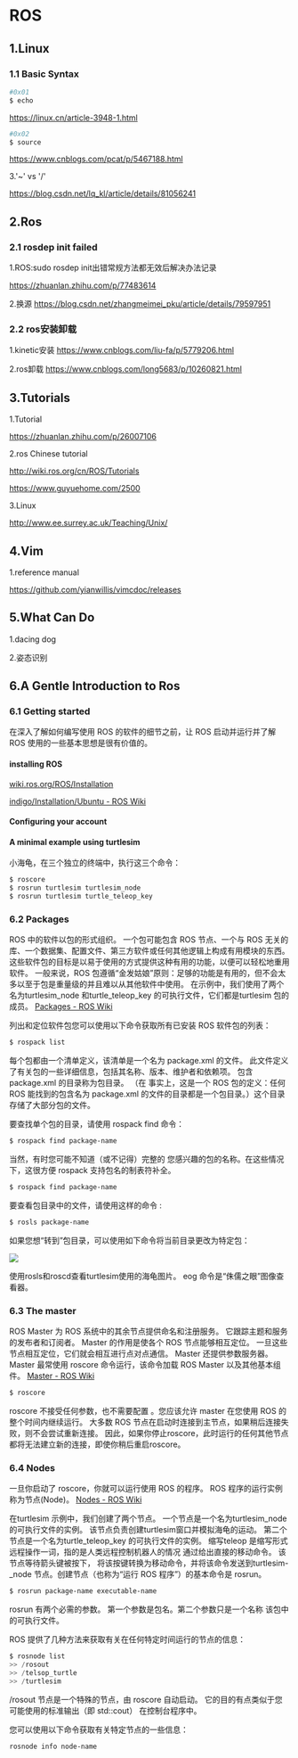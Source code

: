 # ROS

## 1.Linux

### 1.1 Basic Syntax

```bash
#0x01 
$ echo
```

https://linux.cn/article-3948-1.html

```bash
#0x02
$ source
```

 https://www.cnblogs.com/pcat/p/5467188.html

3.'~' vs '/'

https://blog.csdn.net/lq_kl/article/details/81056241



## 2.Ros

### 2.1 rosdep init failed

1.ROS:sudo rosdep init出错常规方法都无效后解决办法记录

https://zhuanlan.zhihu.com/p/77483614

2.换源 https://blog.csdn.net/zhangmeimei_pku/article/details/79597951

### 2.2 ros安装卸载

1.kinetic安装 https://www.cnblogs.com/liu-fa/p/5779206.html

2.ros卸载 https://www.cnblogs.com/long5683/p/10260821.html



## 3.Tutorials

1.Tutorial

https://zhuanlan.zhihu.com/p/26007106

2.ros Chinese tutorial 

http://wiki.ros.org/cn/ROS/Tutorials

https://www.guyuehome.com/2500

3.Linux

http://www.ee.surrey.ac.uk/Teaching/Unix/



## 4.Vim

1.reference manual 

https://github.com/yianwillis/vimcdoc/releases



## 5.What Can Do

1.dacing dog

2.姿态识别

## 6.A Gentle Introduction to Ros

### 6.1 Getting started

在深入了解如何编写使用 ROS 的软件的细节之前，让 ROS 启动并运行并了解 ROS 使用的一些基本思想是很有价值的。

#### installing ROS

[wiki.ros.org/ROS/Installation](http://wiki.ros.org/ROS/Installation)

[indigo/Installation/Ubuntu - ROS Wiki](http://wiki.ros.org/indigo/Installation/Ubuntu)

#### Configuring your account

#### A minimal example using turtlesim

小海龟，在三个独立的终端中，执行这三个命令： 

```powershell
$ roscore
$ rosrun turtlesim turtlesim_node
$ rosrun turtlesim turtle_teleop_key
```

### 6.2 Packages

ROS 中的软件以包的形式组织。 一个包可能包含 ROS 节点、一个与 ROS 无关的库、一个数据集、配置文件、第三方软件或任何其他逻辑上构成有用模块的东西。 这些软件包的目标是以易于使用的方式提供这种有用的功能，以便可以轻松地重用软件。 一般来说，ROS 包遵循“金发姑娘”原则：足够的功能是有用的，但不会太多以至于包是重量级的并且难以从其他软件中使用。 在示例中，我们使用了两个名为turtlesim_node 和turtle_teleop_key 的可执行文件，它们都是turtlesim 包的成员。 [Packages - ROS Wiki](http://wiki.ros.org/Packages)

列出和定位软件包您可以使用以下命令获取所有已安装 ROS 软件包的列表： 

```powershell
$ rospack list
```

每个包都由一个清单定义，该清单是一个名为 package.xml 的文件。 此文件定义了有关包的一些详细信息，包括其名称、版本、维护者和依赖项。 包含 package.xml 的目录称为包目录。 （在 事实上，这是一个 ROS 包的定义：任何 ROS 能找到的包含名为 package.xml 的文件的目录都是一个包目录。）这个目录存储了大部分包的文件。

要查找单个包的目录，请使用 rospack find 命令： 

```powershell
$ rospack find package-name
```

当然，有时您可能不知道（或不记得）完整的 您感兴趣的包的名称。在这些情况下，这很方便 rospack 支持包名的制表符补全。 

```powershell
$ rospack find package-name
```

要查看包目录中的文件，请使用这样的命令 :

```powershell
$ rosls package-name 
```

如果您想“转到”包目录，可以使用如下命令将当前目录更改为特定包： 

<img src="img.img">

使用rosls和roscd查看turtlesim使用的海龟图片。 eog 命令是“侏儒之眼”图像查看器。 



### 6.3 The master

ROS Master 为 ROS 系统中的其余节点提供命名和注册服务。 它跟踪主题和服务的发布者和订阅者。 Master 的作用是使各个 ROS 节点能够相互定位。 一旦这些节点相互定位，它们就会相互进行点对点通信。 Master 还提供参数服务器。 Master 最常使用 roscore 命令运行，该命令加载 ROS Master 以及其他基本组件。 [Master - ROS Wiki](http://wiki.ros.org/Master)

```powershell
$ roscore
```

roscore 不接受任何参数，也不需要配置 。您应该允许 master 在您使用 ROS 的整个时间内继续运行。 大多数 ROS 节点在启动时连接到主节点，如果稍后连接失败，则不会尝试重新连接。 因此，如果你停止roscore，此时运行的任何其他节点都将无法建立新的连接，即使你稍后重启roscore。 

### 6.4 Nodes

一旦你启动了 roscore，你就可以运行使用 ROS 的程序。 ROS 程序的运行实例称为节点(Node)。 [Nodes - ROS Wiki](http://wiki.ros.org/Nodes)

在turtlesim 示例中，我们创建了两个节点。 一个节点是一个名为turtlesim_node 的可执行文件的实例。 该节点负责创建turtlesim窗口并模拟海龟的运动。 第二个节点是一个名为turtle_teleop_key 的可执行文件的实例。 缩写teleop 是缩写形式 远程操作一词，指的是人类远程控制机器人的情况 通过给出直接的移动命令。 该节点等待箭头键被按下， 将该按键转换为移动命令，并将该命令发送到turtlesim- _node 节点。创建节点（也称为“运行 ROS 程序”）的基本命令是 rosrun。

```powershell
$ rosrun package-name executable-name
```

rosrun 有两个必需的参数。 第一个参数是包名。第二个参数只是一个名称 该包中的可执行文件。

ROS 提供了几种方法来获取有关在任何特定时间运行的节点的信息：

```powershell
$ rosnode list
>> /rosout
>> /telsop_turtle
>> /turtlesim
```

/rosout 节点是一个特殊的节点，由 roscore 自动启动。 它的目的有点类似于您可能使用的标准输出（即 std::cout） 在控制台程序中。 

您可以使用以下命令获取有关特定节点的一些信息：

```
rosnode info node-name
```

